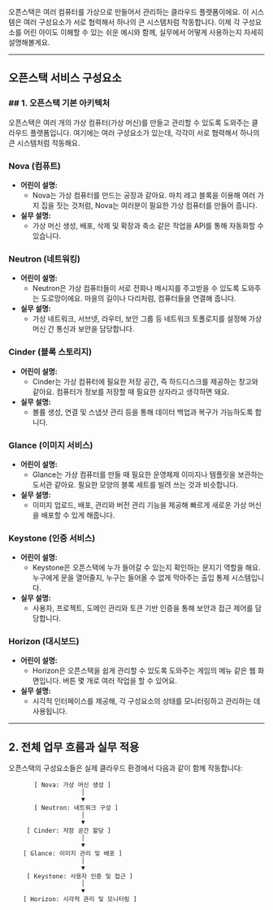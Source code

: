 오픈스택은 여러 컴퓨터를 가상으로 만들어서 관리하는 클라우드 플랫폼이에요. 이 시스템은 여러 구성요소가 서로 협력해서 하나의 큰 시스템처럼 작동합니다. 이제 각 구성요소를 어린 아이도 이해할 수 있는 쉬운 예시와 함께, 실무에서 어떻게 사용하는지 자세히 설명해볼게요.

---

## 오픈스택 서비스 구성요소

### ## 1. 오픈스택 기본 아키텍처

오픈스택은 여러 개의 가상 컴퓨터(가상 머신)를 만들고 관리할 수 있도록 도와주는 클라우드 플랫폼입니다. 여기에는 여러 구성요소가 있는데, 각각이 서로 협력해서 하나의 큰 시스템처럼 작동해요.

### Nova (컴퓨트)
- **어린이 설명:**  
  - Nova는 가상 컴퓨터를 만드는 공장과 같아요. 마치 레고 블록을 이용해 여러 가지 집을 짓는 것처럼, Nova는 여러분이 필요한 가상 컴퓨터를 만들어 줍니다.
- **실무 설명:**  
  - 가상 머신 생성, 배포, 삭제 및 확장과 축소 같은 작업을 API를 통해 자동화할 수 있습니다.

### Neutron (네트워킹)
- **어린이 설명:**  
  - Neutron은 가상 컴퓨터들이 서로 전화나 메시지를 주고받을 수 있도록 도와주는 도로망이에요. 마을의 길이나 다리처럼, 컴퓨터들을 연결해 줍니다.
- **실무 설명:**  
  - 가상 네트워크, 서브넷, 라우터, 보안 그룹 등 네트워크 토폴로지를 설정해 가상 머신 간 통신과 보안을 담당합니다.

### Cinder (블록 스토리지)
- **어린이 설명:**  
  - Cinder는 가상 컴퓨터에 필요한 저장 공간, 즉 하드디스크를 제공하는 창고와 같아요. 컴퓨터가 정보를 저장할 때 필요한 상자라고 생각하면 돼요.
- **실무 설명:**  
  - 볼륨 생성, 연결 및 스냅샷 관리 등을 통해 데이터 백업과 복구가 가능하도록 합니다.

### Glance (이미지 서비스)
- **어린이 설명:**  
  - Glance는 가상 컴퓨터를 만들 때 필요한 운영체제 이미지나 템플릿을 보관하는 도서관 같아요. 필요한 모양의 블록 세트를 빌려 쓰는 것과 비슷합니다.
- **실무 설명:**  
  - 이미지 업로드, 배포, 관리와 버전 관리 기능을 제공해 빠르게 새로운 가상 머신을 배포할 수 있게 해줍니다.

### Keystone (인증 서비스)
- **어린이 설명:**  
  - Keystone은 오픈스택에 누가 들어갈 수 있는지 확인하는 문지기 역할을 해요. 누구에게 문을 열어줄지, 누구는 들어올 수 없게 막아주는 출입 통제 시스템입니다.
- **실무 설명:**  
  - 사용자, 프로젝트, 도메인 관리와 토큰 기반 인증을 통해 보안과 접근 제어를 담당합니다.

### Horizon (대시보드)
- **어린이 설명:**  
  - Horizon은 오픈스택을 쉽게 관리할 수 있도록 도와주는 게임의 메뉴 같은 웹 화면입니다. 버튼 몇 개로 여러 작업을 할 수 있어요.
- **실무 설명:**  
  - 시각적 인터페이스를 제공해, 각 구성요소의 상태를 모니터링하고 관리하는 데 사용됩니다.

---

## 2. 전체 업무 흐름과 실무 적용

오픈스택의 구성요소들은 실제 클라우드 환경에서 다음과 같이 함께 작동합니다:

```ascii
       [ Nova: 가상 머신 생성 ]
                    │
                    ▼
       [ Neutron: 네트워크 구성 ]
                    │
                    ▼
     [ Cinder: 저장 공간 할당 ]
                    │
                    ▼
    [ Glance: 이미지 관리 및 배포 ]
                    │
                    ▼
     [ Keystone: 사용자 인증 및 접근 ]
                    │
                    ▼ 
	[ Horizon: 시각적 관리 및 모니터링 ]
```
